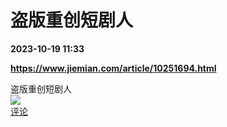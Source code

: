 # 盗版重创短剧人

**2023-10-19 11:33**

**https://www.jiemian.com/article/10251694.html**

盗版重创短剧人  
![](https://img3.chouti.com/CHOUTI_20231019/3FEA5E65DE9E437AB7AC7A314FDF5A74_W862H862.jpeg)  
[评论](https://m.chouti.com/link/40336892)